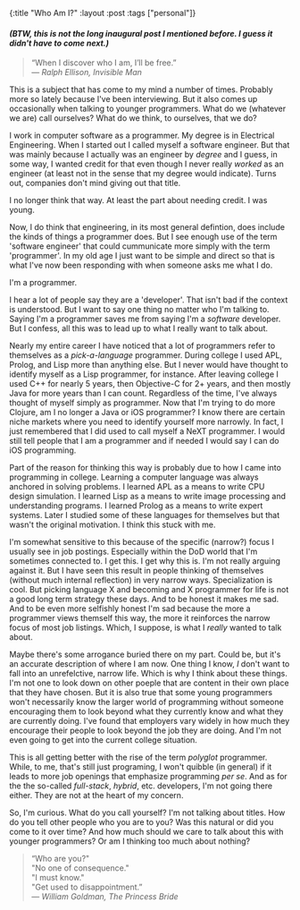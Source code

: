{:title "Who Am I?"
 :layout :post
 :tags ["personal"]}

#### _(BTW, this is not the long inaugural post I mentioned before. I guess it didn't have to come next.)_

> “When I discover who I am, I’ll be free.”<br>
  ― _Ralph Ellison, Invisible Man_

This is a subject that has come to my mind a number of times. Probably more so lately because I've been interviewing.
But it also comes up occasionally when talking to younger programmers. What do we (whatever we are) call ourselves?
What do we think, to ourselves, that we do?

I work in computer software as a programmer. My degree is in Electrical Engineering. When I started out I called myself
a software engineer. But that was mainly because I actually was an engineer by _degree_ and I guess, in some way, I
wanted credit for that even though I never really _worked_ as an engineer (at least not in the sense that my degree
would indicate). Turns out, companies don't mind giving out that title.

I no longer think that way. At least the part about needing credit. I was young.

Now, I do think that engineering, in its most general defintion, does include the kinds of things a programmer does.
But I see enough use of the term 'software engineer' that could cummunicate more simply with the term 'programmer'.
In my old age I just want to be simple and direct so that is what I've now been responding with when someone asks me what
I do.

I'm a programmer.

I hear a lot of people say they are a 'developer'. That isn't bad if the context is understood. But I want to say one
thing no matter who I'm talking to. Saying I'm a programmer saves me from saying I'm a _software_ developer. But I
confess, all this was to lead up to what I really want to talk about.

Nearly my entire career I have noticed that a lot of programmers refer to themselves as a _pick-a-language_ programmer. During
college I used APL, Prolog, and Lisp more than anything else. But I never would have thought to identify myself as a Lisp
programmer, for instance. After leaving college I used C++ for nearly 5 years, then Objective-C for 2+ years, and then
mostly Java for more years than I can count. Regardless of the time, I've always thought of myself simply as programmer.
Now that I'm trying to do more Clojure, am I no longer a Java or iOS programmer? I know there are certain niche markets
where you need to identify yourself more narrowly. In fact, I just remembered that I did used to call myself a NeXT
programmer. I would still tell people that I am a programmer and if needed I would say I can do iOS programming.

Part of the reason for thinking this way is probably due to how I came into programming in college. Learning a computer
language was always anchored in solving problems. I learned APL as a means to write CPU design simulation. I learned Lisp
as a means to write image processing  and understanding programs. I learned Prolog as a means to write  expert systems.
Later I studied some of these languages for themselves but that wasn't the original motivation. I think this stuck with me.

I'm somewhat sensitive to this because of the specific (narrow?) focus I usually see in job postings. Especially within the DoD
world that I'm sometimes connected to. I get this. I get why this is. I'm not really arguing against it. But I have seen
this result in people thinking of themselves (without much internal reflection) in very narrow ways.
Specialization is cool. But picking language X and becoming and X programmer for life is not a good long term strategy
these days. And to be honest it makes me sad. And to be even more selfishly honest I'm sad because the more a programmer
views themself this way, the more it reinforces the narrow focus of most job listings. Which, I suppose, is
what I _really_ wanted to talk about.

Maybe there's some arrogance buried there on my part. Could be, but it's an accurate description of where I am now. One thing I know,
_I_ don't want to fall into an unrefelctive, narrow life. Which is why I think about these things. I'm not one to look down
on other poeple that are content in their own place that they have chosen. But it is also true that some young programmers
won't necessarily know the larger world of programming without someone encouraging them to look beyond what they currently
know and what they are currently doing. I've found that employers vary widely in how much they encourage their people to
look beyond the job they are doing. And I'm not even going to get into the current college situation.

This is all getting better with the rise of the term _polyglot_ programmer. While, to me, that's still just programing,
I won't quibble (in general) if it leads to more job openings that emphasize programming _per se_. And as for the the 
so-called _full-stack_, _hybrid_, etc. developers, I'm not going there either. They are not at the heart of my concern.

So, I'm curious. What do you call yourself? I'm not talking about titles. How do you tell other people who you are to you?
Was this natural or did you come to it over time? And how much should we care to talk about this with younger programmers?
Or am I thinking too much about nothing?


> “Who are you?"<br>
  "No one of consequence."<br>
  "I must know."<br>
  "Get used to disappointment.”<br>
  ― _William Goldman, The Princess Bride_
